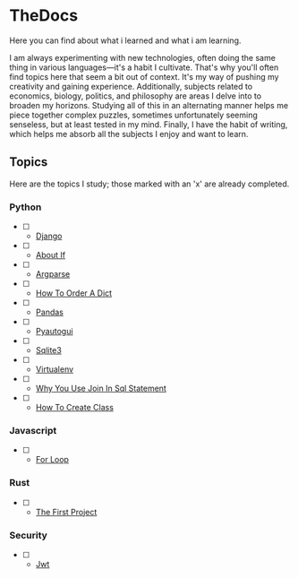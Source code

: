 # TheDocs

Here you can find about what i learned and what i am learning.

I am always experimenting with new technologies, often doing the same thing in various languages—it's a habit I cultivate. That's why you'll often find topics here that seem a bit out of context. It's my way of pushing my creativity and gaining experience. Additionally, subjects related to economics, biology, politics, and philosophy are areas I delve into to broaden my horizons. Studying all of this in an alternating manner helps me piece together complex puzzles, sometimes unfortunately seeming senseless, but at least tested in my mind. Finally, I have the habit of writing, which helps me absorb all the subjects I enjoy and want to learn.

<!--STARTTOPICS-->

## Topics

Here are the topics I study; those marked with an 'x' are already completed.

### Python

* [ ] - [Django](_DOCS/python/django/README.md)
* [ ] - [About If](_DOCS/python/about_if/README.md)
* [ ] - [Argparse](_DOCS/python/argparse/README.md)
* [ ] - [How To Order A Dict](_DOCS/python/how_to_order_a_dict/README.md)
* [ ] - [Pandas](_DOCS/python/pandas/README.md)
* [ ] - [Pyautogui](_DOCS/python/pyautogui/README.md)
* [ ] - [Sqlite3](_DOCS/python/sqlite3/README.md)
* [ ] - [Virtualenv](_DOCS/python/virtualenv/README.md)
* [ ] - [Why You Use Join In Sql Statement](_DOCS/python/why_you_use_join_in_SQL_statement/README.md)
* [ ] - [How To Create Class](_DOCS/python/how_to_create_class/README.md)


### Javascript

* [ ] - [For Loop](_DOCS/javascript/for_loop/README.md)


### Rust

* [ ] - [The First Project](_DOCS/rust/the_first_project/README.md)


### Security

* [ ] - [Jwt](_DOCS/security/jwt/README.md)

<!--ENDTOPICS-->